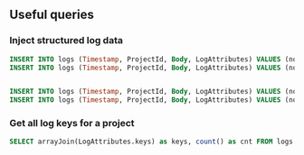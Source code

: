 ## Useful queries

### Inject structured log data

```sql
INSERT INTO logs (Timestamp, ProjectId, Body, LogAttributes) VALUES (now(), 1, 'body', {'user_id':'3'});
INSERT INTO logs (Timestamp, ProjectId, Body, LogAttributes) VALUES (now(), 2, 'body', {'user_id':'1'});


INSERT INTO logs (Timestamp, ProjectId, Body, LogAttributes) VALUES (now(), 1, 'body', {'workspace_id':'3'});
INSERT INTO logs (Timestamp, ProjectId, Body, LogAttributes) VALUES (now(), 2, 'body', {'workspace_id':'1'});

```

### Get all log keys for a project

```sql
SELECT arrayJoin(LogAttributes.keys) as keys, count() as cnt FROM logs WHERE ProjectId = 1 GROUP BY keys ORDER BY cnt DESC;
```